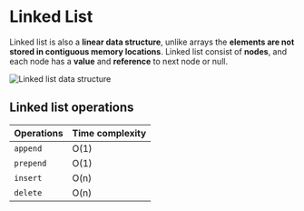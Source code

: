 # Linked List

Linked list is also a **linear data structure**, unlike arrays the **elements are not stored in contiguous memory locations**. Linked list consist of **nodes**, and each node has a **value** and **reference** to next node or null.

![Linked list data structure](https://github.com/isandeepbansal/data-structures-and-algorithms/blob/main/assets/linked-list.webp)

## Linked list operations

| Operations | Time complexity |
| ---------- | --------------- |
| `append`   | O(1)            |
| `prepend`  | O(1)            |
| `insert`   | O(n)            |
| `delete`   | O(n)            |
